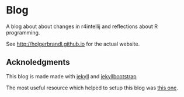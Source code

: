 # Blog

A blog about about changes in r4intellij and reflections about R programming.

See http://holgerbrandl.github.io for the actual website.

## Acknoledgments

This blog is made made with [jekyll](http://jekyllrb.com/) and [jekyllbootstrap](http://jekyllbootstrap.com)

The most useful resource which helped to setup this blog was [this one](https://github.com/jfisher-usgs/jfisher-usgs.github.com/blob/master/Rmd/2012-07-03-knitr-jekyll.Rmd).
